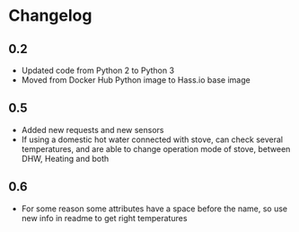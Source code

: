 # Changelog

## 0.2

- Updated code from Python 2 to Python 3
- Moved from Docker Hub Python image to Hass.io base image

## 0.5

- Added new requests and new sensors
- If using a domestic hot water connected with stove, can check several temperatures, and are able to change operation mode of stove, between DHW, Heating and both

## 0.6

- For some reason some attributes have a space before the name, so use new info in readme to get right temperatures